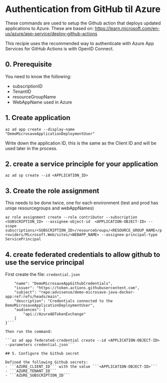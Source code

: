 # Authentication from GitHub til Azure

These commands are used to setup the Github action that deploys updated applications to Azure.
These are based on: <https://learn.microsoft.com/en-us/azure/app-service/deploy-github-actions>

This recipie uses the recommended way to authenticate with Azure App Services for GitHub Actions is with OpenID Connect.

## 0. Prerequisite

You need to know the following:

- subscriptionID
- TenantID
- resourceGroupName
- WebAppName used in Azure

## 1. Create application

```az ad app create --display-name "DemoMicrosaveApplicationDeploymentUser"```

Write down the application ID, this is the same as the Client ID and will be used later in the process.


## 2. create a service principle for your application

```az ad sp create --id <APPLICATION_ID>```

## 3. Create the role assignment

This needs to be done twice, one for each environment (test and prod has uniqe resourcegroups and webAppNames)

```az role assignment create --role contributor --subscription <SUBSCRIPTION_ID> --assignee-object-id  <APPLICATION-OBJECT-ID> --scope subscriptions/<SUBSCRIPTION_ID>/resourceGroups/<RESOURCE_GROUP_NAME>/providers/Microsoft.Web/sites/<WEBAPP_NAME> --assignee-principal-type ServicePrincipal```

## 4. create federated credentials to allow github to use the service principal

First create the file: ```credential.json```

```{
    "name": "DemoMicrosaveAppGithubCredentials",
    "issuer": "https://token.actions.githubusercontent.com",
    "subject": "repo:advisense/demo-microsave-java-docker-app:ref:refs/heads/main",
    "description": "Credentials connected to the DemoMicrosaveApplicationDeploymentUser",
    "audiences": [
        "api://AzureADTokenExchange"
    ]
}```

Then run the command:

```az ad app federated-credential create --id <APPLICATION-OBJECT-ID> --parameters credential.json```

## 5. Configure the Github secret

Defined the following Github secrets:
- ```AZURE_CLIENT_ID``` with the value ```<APPLICATION-OBJECT-ID>```
- ```AZURE_TENANT_ID```
- ```AZURE_SUBSCRIPTION_ID```
